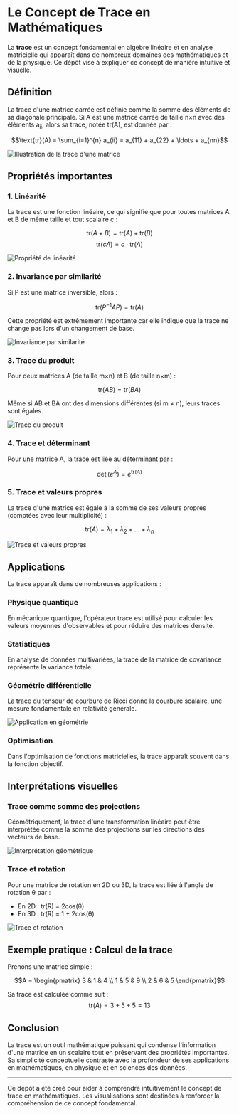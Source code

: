 # Le Concept de Trace en Mathématiques

La **trace** est un concept fondamental en algèbre linéaire et en analyse matricielle qui apparaît dans de nombreux domaines des mathématiques et de la physique. Ce dépôt vise à expliquer ce concept de manière intuitive et visuelle.

## Définition

La trace d'une matrice carrée est définie comme la somme des éléments de sa diagonale principale. Si A est une matrice carrée de taille n×n avec des éléments a<sub>ij</sub>, alors sa trace, notée tr(A), est donnée par :

$$\text{tr}(A) = \sum_{i=1}^{n} a_{ii} = a_{11} + a_{22} + \ldots + a_{nn}$$

![Illustration de la trace d'une matrice](images/trace-definition.png)

## Propriétés importantes

### 1. Linéarité

La trace est une fonction linéaire, ce qui signifie que pour toutes matrices A et B de même taille et tout scalaire c :

$$\text{tr}(A + B) = \text{tr}(A) + \text{tr}(B)$$
$$\text{tr}(cA) = c \cdot \text{tr}(A)$$

![Propriété de linéarité](images/trace-linearity.png)

### 2. Invariance par similarité

Si P est une matrice inversible, alors :

$$\text{tr}(P^{-1}AP) = \text{tr}(A)$$

Cette propriété est extrêmement importante car elle indique que la trace ne change pas lors d'un changement de base.

![Invariance par similarité](images/trace-similarity.png)

### 3. Trace du produit

Pour deux matrices A (de taille m×n) et B (de taille n×m) :

$$\text{tr}(AB) = \text{tr}(BA)$$

Même si AB et BA ont des dimensions différentes (si m ≠ n), leurs traces sont égales.

![Trace du produit](images/trace-product.png)

### 4. Trace et déterminant

Pour une matrice A, la trace est liée au déterminant par :

$$\det(e^A) = e^{\text{tr}(A)}$$

### 5. Trace et valeurs propres

La trace d'une matrice est égale à la somme de ses valeurs propres (comptées avec leur multiplicité) :

$$\text{tr}(A) = \lambda_1 + \lambda_2 + \ldots + \lambda_n$$

![Trace et valeurs propres](images/trace-eigenvalues.png)

## Applications

La trace apparaît dans de nombreuses applications :

### Physique quantique

En mécanique quantique, l'opérateur trace est utilisé pour calculer les valeurs moyennes d'observables et pour réduire des matrices densité.

### Statistiques

En analyse de données multivariées, la trace de la matrice de covariance représente la variance totale.

### Géométrie différentielle

La trace du tenseur de courbure de Ricci donne la courbure scalaire, une mesure fondamentale en relativité générale.

![Application en géométrie](images/trace-geometry.png)

### Optimisation

Dans l'optimisation de fonctions matricielles, la trace apparaît souvent dans la fonction objectif.

## Interprétations visuelles

### Trace comme somme des projections

Géométriquement, la trace d'une transformation linéaire peut être interprétée comme la somme des projections sur les directions des vecteurs de base.

![Interprétation géométrique](images/trace-geometric.png)

### Trace et rotation

Pour une matrice de rotation en 2D ou 3D, la trace est liée à l'angle de rotation θ par :

- En 2D : tr(R) = 2cos(θ)
- En 3D : tr(R) = 1 + 2cos(θ)

![Trace et rotation](images/trace-rotation.png)

## Exemple pratique : Calcul de la trace

Prenons une matrice simple :

$$A = \begin{pmatrix} 
3 & 1 & 4 \\
1 & 5 & 9 \\
2 & 6 & 5
\end{pmatrix}$$

Sa trace est calculée comme suit :
$$\text{tr}(A) = 3 + 5 + 5 = 13$$

## Conclusion

La trace est un outil mathématique puissant qui condense l'information d'une matrice en un scalaire tout en préservant des propriétés importantes. Sa simplicité conceptuelle contraste avec la profondeur de ses applications en mathématiques, en physique et en sciences des données.

---

Ce dépôt a été créé pour aider à comprendre intuitivement le concept de trace en mathématiques. Les visualisations sont destinées à renforcer la compréhension de ce concept fondamental.